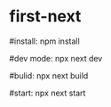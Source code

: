 # first-next

#install:
npm install

#dev mode:
npx next dev

#bulid:
npx next build

#start:
npx next start
